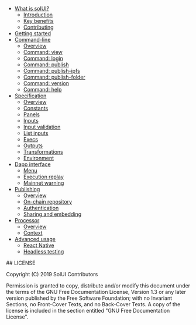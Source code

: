 * [What is solUI?](WhatIsSolUI)
  * [Introduction](WhatIsSolUI/Introduction)
  * [Key benefits](WhatIsSolUI/KeyBenefits)
  * [Contributing](WhatIsSolUI/Contributing)
* [Getting started](GettingStarted)
* [Command-line](CommandLine)
  * [Overview](CommandLine/Overview)
  * [Command: view](CommandLine/View)
  * [Command: login](CommandLine/Login)
  * [Command: publish](CommandLine/Publish)
  * [Command: publish-ipfs](CommandLine/PublishIpfs)
  * [Command: publish-folder](CommandLine/PublishFolder)
  * [Command: version](CommandLine/Version)
  * [Command: help](CommandLine/Help)
* [Specification](Specification)
  * [Overview](Specification/Overview)
  * [Constants](Specification/Constants)
  * [Panels](Specification/Panels)
  * [Inputs](Specification/Inputs)
  * [Input validation](Specification/InputValidation)
  * [List inputs](Specification/ListInputs)
  * [Execs](Specification/Execs)
  * [Outputs](Specification/Outputs)
  * [Transformations](Specification/Transformations)
  * [Environment](Specification/EnvVars)
* [Dapp interface](DappInterface)
  * [Menu](DappInterface/Menu)
  * [Execution replay](DappInterface/ExecutionReplay)
  * [Mainnet warning](DappInterface/Warning)
* [Publishing](Publishing)
  * [Overview](Publishing/Overview)
  * [On-chain repository](Publishing/Repository)
  * [Authentication](Publishing/Authentication)
  * [Sharing and embedding](Publishing/ShareAndEmbedding)
* [Processor](Processor)
  * [Overview](Processor/Overview)
  * [Context](Processor/Context)
* [Advanced usage](AdvancedUsage)
  * [React Native](AdvancedUsage/ReactNative)
  * [Headless testing](AdvancedUsage/HeadlessTesting)


## LICENSE

Copyright (C) 2019 SolUI Contributors

Permission is granted to copy, distribute and/or modify this document
under the terms of the GNU Free Documentation License, Version 1.3
or any later version published by the Free Software Foundation;
with no Invariant Sections, no Front-Cover Texts, and no Back-Cover Texts.
A copy of the license is included in the section entitled "GNU
Free Documentation License".
